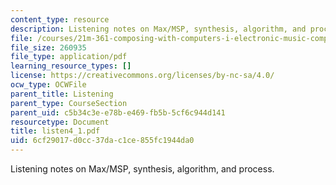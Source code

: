 ```yaml
---
content_type: resource
description: Listening notes on Max/MSP, synthesis, algorithm, and process.
file: /courses/21m-361-composing-with-computers-i-electronic-music-composition-spring-2008/6cf29017d0cc37dac1ce855fc1944da0_listen4_1.pdf
file_size: 260935
file_type: application/pdf
learning_resource_types: []
license: https://creativecommons.org/licenses/by-nc-sa/4.0/
ocw_type: OCWFile
parent_title: Listening
parent_type: CourseSection
parent_uid: c5b34c3e-e78b-e469-fb5b-5cf6c944d141
resourcetype: Document
title: listen4_1.pdf
uid: 6cf29017-d0cc-37da-c1ce-855fc1944da0
---
```

Listening notes on Max/MSP, synthesis, algorithm, and process.